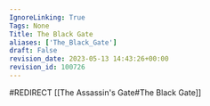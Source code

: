 ```yaml
---
IgnoreLinking: True
Tags: None
Title: The Black Gate
aliases: ['The_Black_Gate']
draft: False
revision_date: 2023-05-13 14:43:26+00:00
revision_id: 100726
---
```


#REDIRECT [[The Assassin's Gate#The Black Gate]]